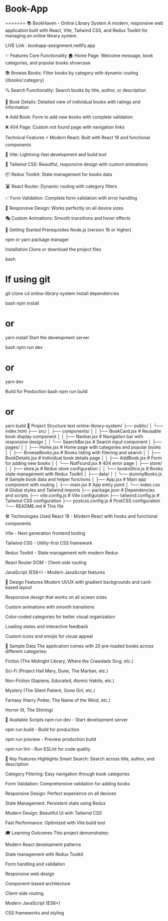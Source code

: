 
# Book-App
=======
📚 BookHaven - Online Library System
A modern, responsive web application built with React, Vite, Tailwind CSS, and Redux Toolkit for managing an online library system.

LIVE Link : bookapp-assignment.netlify.app

✨ Features
Core Functionality
🏠 Home Page: Welcome message, book categories, and popular books showcase

📚 Browse Books: Filter books by category with dynamic routing (/books/:category)

🔍 Search Functionality: Search books by title, author, or description

📖 Book Details: Detailed view of individual books with ratings and information

➕ Add Book: Form to add new books with complete validation

❌ 404 Page: Custom not found page with navigation links

Technical Features
⚡ Modern React: Built with React 18 and functional components

🚀 Vite: Lightning-fast development and build tool

🎨 Tailwind CSS: Beautiful, responsive design with custom animations

📦 Redux Toolkit: State management for books data

🛣️ React Router: Dynamic routing with category filters

✅ Form Validation: Complete form validation with error handling

📱 Responsive Design: Works perfectly on all device sizes

🎭 Custom Animations: Smooth transitions and hover effects

🚀 Getting Started
Prerequisites
Node.js (version 16 or higher)

npm or yarn package manager

Installation
Clone or download the project files

bash
# If using git
git clone <repository-url>
cd online-library-system
Install dependencies

bash
npm install
# or
yarn install
Start the development server

bash
npm run dev
# or
yarn dev


Build for Production
bash
npm run build
# or
yarn build
📁 Project Structure
text
online-library-system/
├── public/
│   └── index.html
├── src/
│   ├── components/
│   │   ├── BookCard.jsx       # Reusable book display component
│   │   ├── Navbar.jsx         # Navigation bar with responsive design
│   │   └── SearchBar.jsx      # Search input component
│   ├── pages/
│   │   ├── Home.jsx           # Home page with categories and popular books
│   │   ├── BrowseBooks.jsx    # Books listing with filtering and search
│   │   ├── BookDetails.jsx    # Individual book details page
│   │   ├── AddBook.jsx        # Form for adding new books
│   │   └── NotFound.jsx       # 404 error page
│   ├── store/
│   │   ├── store.js           # Redux store configuration
│   │   └── booksSlice.js      # Books state management with Redux Toolkit
│   ├── data/
│   │   └── dummyBooks.js      # Sample book data and helper functions
│   ├── App.jsx                # Main app component with routing
│   ├── main.jsx              # App entry point
│   └── index.css             # Global styles and Tailwind imports
├── package.json              # Dependencies and scripts
├── vite.config.js           # Vite configuration
├── tailwind.config.js       # Tailwind CSS configuration
├── postcss.config.js        # PostCSS configuration
└── README.md               # This file


🛠️ Technologies Used
React 18 - Modern React with hooks and functional components

Vite - Next generation frontend tooling

Tailwind CSS - Utility-first CSS framework

Redux Toolkit - State management with modern Redux

React Router DOM - Client-side routing

JavaScript (ES6+) - Modern JavaScript features

🎨 Design Features
Modern UI/UX with gradient backgrounds and card-based layout

Responsive design that works on all screen sizes

Custom animations with smooth transitions

Color-coded categories for better visual organization

Loading states and interactive feedback

Custom icons and emojis for visual appeal

📝 Sample Data
The application comes with 20 pre-loaded books across different categories:

Fiction (The Midnight Library, Where the Crawdads Sing, etc.)

Sci-Fi (Project Hail Mary, Dune, The Martian, etc.)

Non-Fiction (Sapiens, Educated, Atomic Habits, etc.)

Mystery (The Silent Patient, Gone Girl, etc.)

Fantasy (Harry Potter, The Name of the Wind, etc.)

Horror (It, The Shining)

🚀 Available Scripts
npm run dev - Start development server

npm run build - Build for production

npm run preview - Preview production build

npm run lint - Run ESLint for code quality

🌟 Key Features Highlights
Smart Search: Search across title, author, and description

Category Filtering: Easy navigation through book categories

Form Validation: Comprehensive validation for adding books

Responsive Design: Perfect experience on all devices

State Management: Persistent state using Redux

Modern Design: Beautiful UI with Tailwind CSS

Fast Performance: Optimized with Vite build tool

🎓 Learning Outcomes
This project demonstrates:

Modern React development patterns

State management with Redux Toolkit

Form handling and validation

Responsive web design

Component-based architecture

Client-side routing

Modern JavaScript (ES6+)

CSS frameworks and styling
